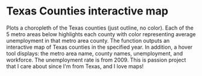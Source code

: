 # Texas Counties interactive map
Plots a choropleth of the Texas counties (just outline, no color). Each of the 5 metro areas below highlights each county with color representing 
average unemployment in that metro area county. The function outputs an interactive map of Texas counties in the specified year. In addition, a hover tool displays: the metro area name, county names, unemployment, and workforce. The unemployment rate is from 2009. This is passion project that I care about since I'm from Texas, and I love maps!
